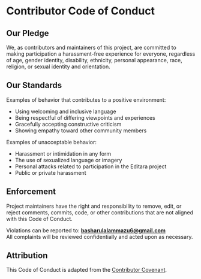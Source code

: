 # Contributor Code of Conduct

## Our Pledge

We, as contributors and maintainers of this project, are committed to making participation a harassment-free experience for everyone, regardless of age, gender identity, disability, ethnicity, personal appearance, race, religion, or sexual identity and orientation.

## Our Standards

Examples of behavior that contributes to a positive environment:
- Using welcoming and inclusive language
- Being respectful of differing viewpoints and experiences
- Gracefully accepting constructive criticism
- Showing empathy toward other community members

Examples of unacceptable behavior:
- Harassment or intimidation in any form
- The use of sexualized language or imagery
- Personal attacks related to participation in the Editara project
- Public or private harassment

## Enforcement

Project maintainers have the right and responsibility to remove, edit, or reject comments, commits, code, or other contributions that are not aligned with this Code of Conduct.

Violations can be reported to: **basharulalammazu6@gmail.com**  
All complaints will be reviewed confidentially and acted upon as necessary.

## Attribution

This Code of Conduct is adapted from the [Contributor Covenant](https://www.contributor-covenant.org/).
